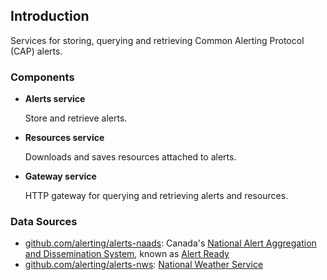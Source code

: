 ## Introduction

Services for storing, querying and retrieving Common Alerting Protocol (CAP) alerts.

### Components

- **Alerts service**

  Store and retrieve alerts.
- **Resources service**

  Downloads and saves resources attached to alerts.
- **Gateway service**

  HTTP gateway for querying and retrieving alerts and resources.

### Data Sources

- [github.com/alerting/alerts-naads](https://github.com/alerting/alerts-naads): Canada's [National Alert Aggregation and Dissemination System](https://alerts.pelmorex.com), known as [Alert Ready](https://alertready.ca)
- [github.com/alerting/alerts-nws](https://github.com/alerting/alerts-nws): [National Weather Service](https://www.weather.gov)
